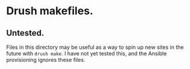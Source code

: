# Drush makefiles.

## Untested.

Files in this directory may be useful as a way to spin up new sites in the future with `drush make`. I have not yet tested this, and the Ansible provisioning ignores these files.
